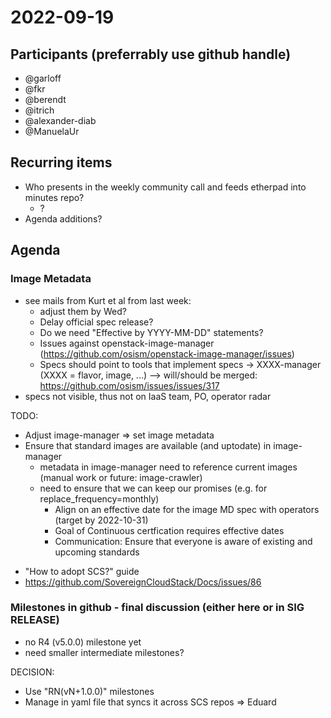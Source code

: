 # 2022-09-19
## Participants (preferrably use github handle)
* @garloff
* @fkr
* @berendt
* @itrich
* @alexander-diab
* @ManuelaUr

## Recurring items
* Who presents in the weekly community call and feeds etherpad into minutes repo?
  * ?
* Agenda additions?

## Agenda

### Image Metadata
* see mails from Kurt et al from last week:
    - adjust them by Wed?
    - Delay official spec release? 
    - Do we need "Effective by YYYY-MM-DD" statements?
    - Issues against openstack-image-manager (https://github.com/osism/openstack-image-manager/issues)
    - Specs should point to tools that implement specs -> XXXX-manager (XXXX = flavor, image, ...) --> will/should be merged: https://github.com/osism/issues/issues/317
* specs not visible, thus not on IaaS team, PO, operator radar

TODO:
* Adjust image-manager => set image metadata
* Ensure that standard images are available (and uptodate) in image-manager
  - metadata in image-manager need to reference current images (manual work or future: image-crawler)
  - need to ensure that we can keep our promises (e.g. for replace_frequency=monthly)
    *  Align on an effective date for the image MD spec with operators (target by 2022-10-31)
    * Goal of Continuous certfication requires effective dates
    * Communication: Ensure that everyone is aware of existing and upcoming standards
- "How to adopt SCS?" guide
- https://github.com/SovereignCloudStack/Docs/issues/86


### Milestones in github - final discussion (either here or in SIG RELEASE)
* no R4 (v5.0.0) milestone yet
* need smaller intermediate milestones?

DECISION:
* Use "RN(vN+1.0.0)" milestones
* Manage in yaml file that syncs it across SCS repos => Eduard

